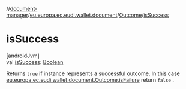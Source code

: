 //[document-manager](../../../index.md)/[eu.europa.ec.eudi.wallet.document](../index.md)/[Outcome](index.md)/[isSuccess](is-success.md)

# isSuccess

[androidJvm]\
val [isSuccess](is-success.md): [Boolean](https://kotlinlang.org/api/latest/jvm/stdlib/kotlin-stdlib/kotlin/-boolean/index.html)

Returns `true` if instance represents a successful outcome. In this case [eu.europa.ec.eudi.wallet.document.Outcome.isFailure](is-failure.md) return `false` .
